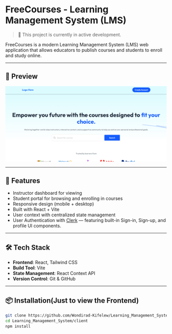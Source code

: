#  FreeCourses - Learning Management System (LMS)

> 🚧 This project is currently in active development.

FreeCourses is a modern Learning Management System (LMS) web application that allows educators to publish courses and students to enroll and study online.

---

## 📸 Preview

![FreeCourses Logo](./client/src/assets/preview.jpg) <!-- Update path if necessary -->

---

## 🚀 Features

-  Instructor dashboard for viewing 
-  Student portal for browsing and enrolling in courses
-  Responsive design (mobile + desktop)
-  Built with React + Vite
-  User context with centralized state management
-  User Authentication with [Clerk](https://clerk.dev) — featuring built-in Sign-in, Sign-up, and profile UI components.

---

## 🛠️ Tech Stack

- **Frontend**: React, Tailwind CSS
- **Build Tool**: Vite
- **State Management**: React Context API
- **Version Control**: Git & GitHub

---

## 📦 Installation(Just to view the Frontend)

```bash
git clone https://github.com/Wondirad-Kifelew/Learning_Management_System.git
cd Learning_Management_System/client
npm install
```
